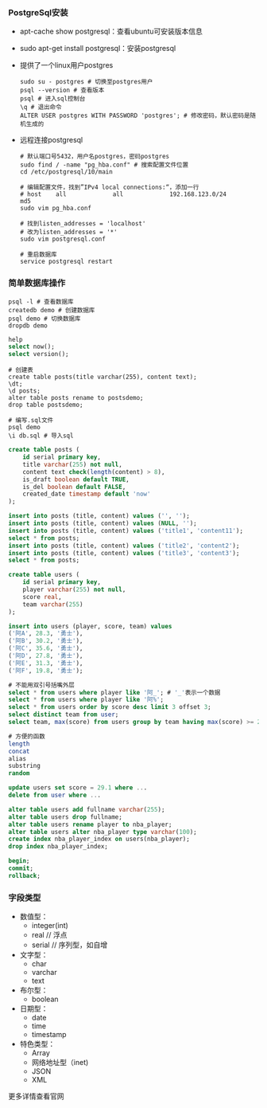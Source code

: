 ### PostgreSql安装

* apt-cache show postgresql：查看ubuntu可安装版本信息

* sudo apt-get install postgresql：安装postgresql

* 提供了一个linux用户postgres

  ```shell
  sudo su - postgres # 切换至postgres用户
  psql --version # 查看版本
  psql # 进入sql控制台
  \q # 退出命令
  ALTER USER postgres WITH PASSWORD 'postgres'; # 修改密码，默认密码是随机生成的
  ```

* 远程连接postgresql

  ```shell
  # 默认端口号5432，用户名postgres，密码postgres
  sudo find / -name "pg_hba.conf" # 搜索配置文件位置 
  cd /etc/postgresql/10/main
  
  # 编辑配置文件，找到”IPv4 local connections:“，添加一行
  # host    all             all             192.168.123.0/24        md5
  sudo vim pg_hba.conf
  
  # 找到listen_addresses = 'localhost'
  # 改为listen_addresses = '*'
  sudo vim postgresql.conf
  
  # 重启数据库
  service postgresql restart
  ```

### 简单数据库操作

```shell
psql -l # 查看数据库
createdb demo # 创建数据库
psql demo # 切换数据库
dropdb demo
```

```sql
help
select now();
select version();
```

```s&#39;q
# 创建表
create table posts(title varchar(255), content text);
\dt;
\d posts;
alter table posts rename to postsdemo;
drop table postsdemo;

# 编写.sql文件
psql demo
\i db.sql # 导入sql
```

```sql
create table posts (
    id serial primary key,
    title varchar(255) not null,
    content text check(length(content) > 8),
    is_draft boolean default TRUE,
    is_del boolean default FALSE,
    created_date timestamp default 'now'
);

insert into posts (title, content) values ('', '');
insert into posts (title, content) values (NULL, '');
insert into posts (title, content) values ('title1', 'content11');
select * from posts;
insert into posts (title, content) values ('title2', 'content2');
insert into posts (title, content) values ('title3', 'content3');
select * from posts;
```

```sql
create table users (
    id serial primary key,
    player varchar(255) not null,
    score real,
    team varchar(255)
);

insert into users (player, score, team) values
('阿A', 28.3, '勇士'),
('阿B', 30.2, '勇士'),
('阿C', 35.6, '勇士'),
('阿D', 27.8, '勇士'),
('阿E', 31.3, '勇士'),
('阿F', 19.8, '勇士');

# 不能用双引号括嘴外层
select * from users where player like '阿_'; # '_'表示一个数据
select * from users where player like '阿%';
select * from users order by score desc limit 3 offset 3;
select distinct team from user;
select team, max(score) from users group by team having max(score) >= 25 order by max(score);

# 方便的函数
length
concat
alias
substring
random

update users set score = 29.1 where ...
delete from user where ...

alter table users add fullname varchar(255);
alter table users drop fullname;
alter table users rename player to nba_player;
alter table users alter nba_player type varchar(100);
create index nba_player_index on users(nba_player);
drop index nba_player_index;

begin;
commit;
rollback;
```



### 字段类型

* 数值型：
  + integer(int)
  + real // 浮点
  + serial // 序列型，如自增
* 文字型：
  + char
  + varchar
  + text
* 布尔型：
  + boolean
* 日期型：
  + date
  + time
  + timestamp
* 特色类型：
  + Array
  + 网络地址型（inet)
  + JSON
  + XML

更多详情查看官网

